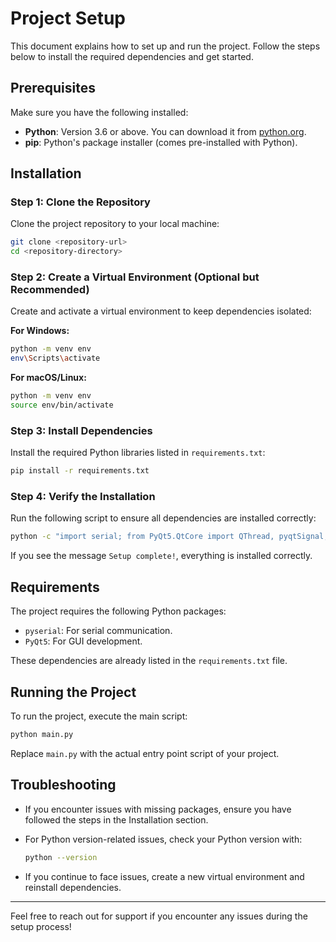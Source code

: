 # Project Setup

This document explains how to set up and run the project. Follow the steps below to install the required dependencies and get started.

## Prerequisites

Make sure you have the following installed:

- **Python**: Version 3.6 or above. You can download it from [python.org](https://www.python.org/).
- **pip**: Python's package installer (comes pre-installed with Python).

## Installation

### Step 1: Clone the Repository

Clone the project repository to your local machine:

```bash
git clone <repository-url>
cd <repository-directory>
```

### Step 2: Create a Virtual Environment (Optional but Recommended)

Create and activate a virtual environment to keep dependencies isolated:

**For Windows:**
```bash
python -m venv env
env\Scripts\activate
```

**For macOS/Linux:**
```bash
python -m venv env
source env/bin/activate
```

### Step 3: Install Dependencies

Install the required Python libraries listed in `requirements.txt`:

```bash
pip install -r requirements.txt
```

### Step 4: Verify the Installation

Run the following script to ensure all dependencies are installed correctly:

```bash
python -c "import serial; from PyQt5.QtCore import QThread, pyqtSignal; print('Setup complete!')"
```

If you see the message `Setup complete!`, everything is installed correctly.

## Requirements

The project requires the following Python packages:

- `pyserial`: For serial communication.
- `PyQt5`: For GUI development.

These dependencies are already listed in the `requirements.txt` file.

## Running the Project

To run the project, execute the main script:

```bash
python main.py
```

Replace `main.py` with the actual entry point script of your project.

## Troubleshooting

- If you encounter issues with missing packages, ensure you have followed the steps in the Installation section.
- For Python version-related issues, check your Python version with:

  ```bash
  python --version
  ```

- If you continue to face issues, create a new virtual environment and reinstall dependencies.

---

Feel free to reach out for support if you encounter any issues during the setup process!

